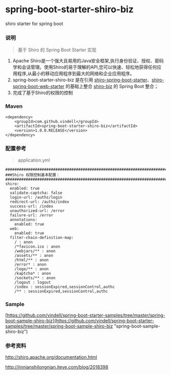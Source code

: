 # spring-boot-starter-shiro-biz
shiro starter for spring boot

### 说明


 > 基于 Shiro 的 Spring Boot Starter 实现


1. Apache Shiro是一个强大且易用的Java安全框架,执行身份验证、授权、密码学和会话管理。使用Shiro的易于理解的API,您可以快速、轻松地获得任何应用程序,从最小的移动应用程序到最大的网络和企业应用程序。
2. spring-boot-starter-shiro-biz 是在引用 [shiro-spring-boot-starter](http://mvnrepository.com/artifact/org.apache.shiro/shiro-spring-boot-starter "shiro-spring-boot-starter")、[shiro-spring-boot-web-starter](http://mvnrepository.com/artifact/org.apache.shiro/shiro-spring-boot-web-starter "shiro-spring-boot-web-starter") 的基础上整合 [shiro-biz](https://github.com/vindell/shiro-biz "shiro-biz") 的 Spring Boot 整合；
3. 完成了基于Shiro的权限的控制


### Maven

	<dependency>
		<groupId>com.github.vindell</groupId>
		<artifactId>spring-boot-starter-shiro-biz</artifactId>
		<version>1.0.0.RELEASE</version>
	</dependency>

### 配置参考

 > application.yml

	################################################################################################################  
	###Shiro 权限控制基本配置：  
	################################################################################################################
	shiro:
	  enabled: true
	  validate-captcha: false
	  login-url: /authz/login
	  redirect-url: /authz/index
	  success-url: /index
	  unauthorized-url: /error
	  failure-url: /error
	  annotations: 
	    enabled: true
	  web: 
	    enabled: true
	  filter-chain-definition-map: 
	    / : anon
	    /*favicon.ico : anon
	    /webjars/** : anon
	    /assets/** : anon
	    /html/** : anon
	    /error* : anon
	    /logo/** : anon
	    /kaptcha* : anon
	    /sockets/** : anon
	    /logout : logout
	    /index : sessionExpired,sessionControl,authc
	    /** : sessionExpired,sessionControl,authc

### Sample

[https://github.com/vindell/spring-boot-starter-samples/tree/master/spring-boot-sample-shiro-biz](https://github.com/vindell/spring-boot-starter-samples/tree/master/spring-boot-sample-shiro-biz "spring-boot-sample-shiro-biz")

### 参考资料

http://shiro.apache.org/documentation.html

http://jinnianshilongnian.iteye.com/blog/2018398